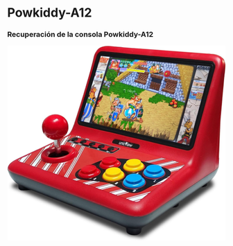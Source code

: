 # Powkiddy-A12
### Recuperación de la consola Powkiddy-A12




![PowkiddyA12](img/71HFw+C6xkL._AC_SL1500_.jpg)